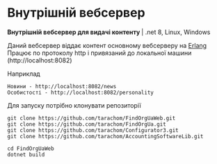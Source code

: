 # Внутрішній вебсервер
<b>Внутрішній вебсервер для видачі контенту </b> | .net 8, Linux, Windows <br/>

Даний вебсервер віддає контент основному вебсерверу на [Erlang](https://github.com/tarachom/ErlangWeb)<br/>
Працює по протоколу http і привязаний до локальної машини (http://localhost:8082)<br/>

Наприклад

    Новини - http://localhost:8082/news
    Особистості - http://localhost:8082/personality

Для запуску потрібно клонувати репозиторії

    git clone https://github.com/tarachom/FindOrgUaWeb.git
    git clone https://github.com/tarachom/FindOrgUa.git
    git clone https://github.com/tarachom/Configurator3.git
    git clone https://github.com/tarachom/AccountingSoftwareLib.git
    
    cd FindOrgUaWeb
    dotnet build